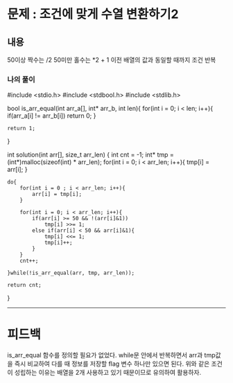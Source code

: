 # 문제 : 조건에 맞게 수열 변환하기2

## 내용
50이상 짝수는 /2
50미만 홀수는 *2 + 1
이전 배열의 값과 동일할 때까지 조건 반복

### 나의 풀이
#include <stdio.h>
#include <stdbool.h>
#include <stdlib.h>

bool is_arr_equal(int arr_a[], int* arr_b, int len){
    for(int i = 0; i < len; i++){
        if(arr_a[i] != arr_b[i])
            return 0;
    }
    
    return 1;
}

int solution(int arr[], size_t arr_len) {
    int cnt = -1;
    int* tmp = (int*)malloc(sizeof(int) * arr_len);
    for(int i = 0; i < arr_len; i++){
        tmp[i] = arr[i];
    }
    
    do{
        for(int i = 0 ; i < arr_len; i++){
            arr[i] = tmp[i];    
        }
        
        for(int i = 0; i < arr_len; i++){
            if(arr[i] >= 50 && !(arr[i]&1))
                tmp[i] >>= 1;
            else if(arr[i] < 50 && arr[i]&1){
                tmp[i] <<= 1;
                tmp[i]++;
            }
        }
        cnt++;
        
    }while(!is_arr_equal(arr, tmp, arr_len));
    
    return cnt;
}

---

# 피드백
is_arr_equal 함수를 정의할 필요가 없었다.
while문 안에서 반복하면서 arr과 tmp값을 즉시 비교하여 다를 때 정보를 저장할 flag 변수 하나만 있으면 된다.
위와 같은 조건이 성립하는 이유는 배열을 2개 사용하고 있기 때문이므로 유의하여 활용하자.
